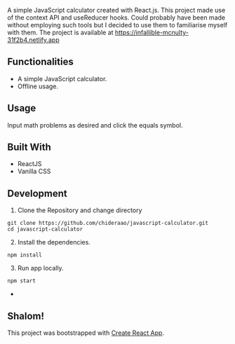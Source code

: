 A simple JavaScript calculator created with React.js. This project made use of the context API and useReducer hooks. Could probably have been made without employing such tools but I decided to use them to familiarise myself with them. The project is available at https://infallible-mcnulty-31f2b4.netlify.app

## Functionalities

- A simple JavaScript calculator.
- Offline usage.

## Usage

Input math problems as desired and click the equals symbol.

## Built With

- ReactJS
- Vanilla CSS

## Development

1. Clone the Repository and change directory

```
git clone https://github.com/chideraao/javascript-calculator.git
cd javascript-calculator
```

2. Install the dependencies.

```
npm install
```

3. Run app locally.

```
npm start
```

-

## Shalom!

This project was bootstrapped with [Create React App](https://github.com/facebook/create-react-app).
